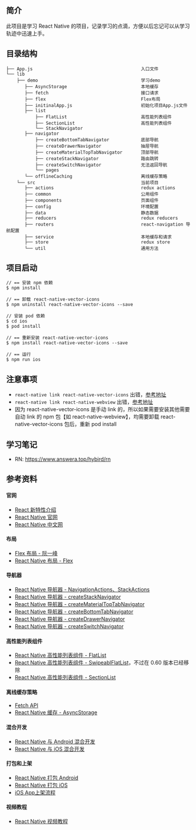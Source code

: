 ## 简介

此项目是学习 React Native 的项目，记录学习的点滴，方便以后忘记可以从学习轨迹中迅速上手。

## 目录结构

```
├── App.js                                         入口文件
└── lib
    ├── demo                                       学习demo
       ├── AsyncStorage                            本地缓存             
       ├── fetch                                   接口请求
       ├── flex                                    Flex布局
       ├── initinalApp.js                          初始化项目App.js文件
       ├── list
           ├── FlatList                            高性能列表组件
           ├── SectionList                         高性能列表组件
           └── StackNavigator
       ├── navigator
           ├── createBottomTabNavigator            底部导航
           ├── createDrawerNavigator               抽屉导航
           ├── createMaterialTopTabNavigator       顶部导航
           ├── createStackNavigator                路由跳转
           ├── createSwitchNavigator               无法返回导航
           └── pages
       └── offlineCaching                          离线缓存策略
    └── src                                        当前项目
       ├── actions                                 redux actions  
       ├── common                                  公用组件       
       ├── components                              页面组件
       ├── config                                  环境配置
       ├── data                                    静态数据
       ├── reducers                                redux reducers         
       ├── routers                                 react-navigation 导航配置
       ├── service                                 本地缓存和请求
       ├── store                                   redux store
       └── util                                    通用方法
```

## 项目启动

```
// == 安装 npm 依赖
$ npm install

// == 卸载 react-native-vector-icons
$ npm uninstall react-native-vector-icons --save

// 安装 pod 依赖
$ cd ios
$ pod install

// == 重新安装 react-native-vector-icons
$ npm install react-native-vector-icons --save

// == 运行
$ npm run ios
```

## 注意事项

- `react-native link react-native-vector-icons` 出错，[参考地址](https://medium.com/@vimniky/how-to-use-vector-icons-in-your-react-native-project-8212ac6a8f06)
- `react-native link react-native-webview` 出错，[参考地址](https://www.cnblogs.com/allencelee/p/11218678.html)
- 因为 react-native-vector-icons 是手动 link 的，所以如果需要安装其他需要自动 link 的 npm 包【如 react-native-webview】，均需要卸载 react-native-vector-icons 包后，重新 pod install

## 学习笔记

- RN: https://www.answera.top/hybird/rn

## 参考资料

#### 官网

- [React 新特性介绍](https://github.com/reactjs/rfcs/blob/master/text)
- [React Native 官网](http://facebook.github.io/react-native/docs/getting-started.html)
- [React Native 中文网](https://reactnative.cn/docs/0.47/getting-started.html#content)

#### 布局

- [Flex 布局 - 阮一峰](ruanyifeng.com/blog/2015/07/flex-grammar.html)
- [React Native  布局 - Flex](http://www.devio.org/2016/08/01/Reac-Native%E5%B8%83%E5%B1%80%E8%AF%A6%E7%BB%86%E6%8C%87%E5%8D%97/)

#### 导航器

- [React Native 导航器 - NavigationActions、StackActions](http://www.devio.org/2018/12/15/react-navigation3x/)
- [React Native 导航器 - createStackNavigator](https://www.devio.org/2018/12/24/createStackNavigator/)
- [React Native 导航器 - createMaterialTopTabNavigator](http://www.devio.org/2019/01/03/createMaterialTopTabNavigator/)
- [React Native 导航器 - createBottomTabNavigator](https://www.devio.org/2018/12/30/createBottomNavigator/)
- [React Native 导航器 - createDrawerNavigator](https://www.devio.org/2019/01/20/createDrawerNavigator/)
- [React Native 导航器 - createSwitchNavigator](https://www.devio.org/2019/01/21/createSwitchNavigator/)

#### 高性能列表组件

- [React Native 高性能列表组件 - FlatList](https://www.devio.org/2019/05/19/flatlist/)
- [React Native 高性能列表组件 - SwipeablFlatList](https://medium.com/@rutvikbhatt9/how-to-use-swipeableflatlist-new-react-native-experimental-component-cb792b1c7b0a)，不过在 0.60 版本已经移除
- [React Native 高性能列表组件 - SectionList](https://facebook.github.io/react-native/docs/sectionlist)

#### 离线缓存策略

- [Fetch API](https://developer.mozilla.org/en-US/docs/Web/API/Fetch_API)
- [React Native 缓存 - AsyncStorage](https://www.devio.org/2016/09/05/React-Native%E4%B9%8BAsyncStorage%E5%AD%98%E5%82%A8key%E7%AE%A1%E7%90%86%E5%B0%8F%E6%8A%80%E5%B7%A7/)

#### 混合开发

- [React Native 与 Android 混合开发](https://www.devio.org/2018/08/26/React-Native-Hybrid-Android/)
- [React Native 与 iOS 混合开发](https://www.devio.org/2018/08/26/React-Native-Hybrid-iOS/)

#### 打包和上架
- [React Native 打包 Android](https://www.devio.org/2019/11/08/react-native-Release-APP-Signature-Package-APK/)
- [React Native 打包 iOS](https://www.devio.org/2019/11/08/React-Native-releases-packaged-iOS-apps-for-apps/)
- [iOS App上架流程](https://www.jianshu.com/p/72ec3c1c4c2d)

#### 视频教程

- [React Native 视频教程](https://coding.imooc.com/class/304.html)

